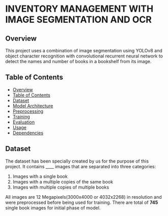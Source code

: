 # INVENTORY MANAGEMENT WITH IMAGE SEGMENTATION AND OCR

## Overview

This project uses a combination of image segmentation using YOLOv8 and object character recognition with convolutional recurrent neural network to detect the names and number of books in a bookshelf from its image.

## Table of Contents

+ [Overview](#overview)
+ [Table of Contents](#table-of-contents)
+ [Dataset](#dataset)
+ [Model Architecture](#model-architecture)
+ [Preprocessing](#preprocessing)
+ [Training](#training)
+ [Evaluation](#evaluation)
+ [Usage](#usage)
+ [Dependencies](#dependencies)

## Dataset

The dataset has been specially created by us for the purpose of this project. It contains ____ images that are separated into three categories:<br>
1. Images with a single book
2. Images with a multiple copies of the same book
3. Images with multiple copies of multiple books

All images are 12 Megapixels(3000x4000 or 4032x2268) in resolution and were preprocessed before being used for training. There are total of **745** single book images for initial phase of model.